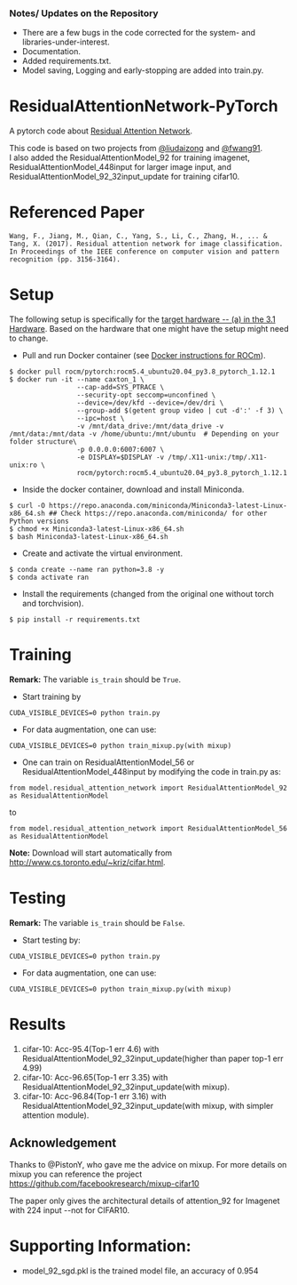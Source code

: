 ### Notes/ Updates on the Repository
- There are a few bugs in the code corrected for the system- and libraries-under-interest.
- Documentation.
- Added requirements.txt.
- Model saving, Logging and early-stopping are added into train.py.

# ResidualAttentionNetwork-PyTorch
A pytorch code about [Residual Attention Network](https://openaccess.thecvf.com/content_cvpr_2017/papers/Wang_Residual_Attention_Network_CVPR_2017_paper.pdf).    

This code is based on two  projects from [@liudaizong](https://github.com/liudaizong/Residual-Attention-Network) and [@fwang91](https://github.com/fwang91/residual-attention-network/blob/master/imagenet_model/Attention-92-deploy.prototxt).  
I also added the ResidualAttentionModel_92 for training imagenet, ResidualAttentionModel_448input for larger image input, and ResidualAttentionModel_92_32input_update for training cifar10.  

# Referenced Paper
```
Wang, F., Jiang, M., Qian, C., Yang, S., Li, C., Zhang, H., ... & Tang, X. (2017). Residual attention network for image classification. In Proceedings of the IEEE conference on computer vision and pattern recognition (pp. 3156-3164).
```

# Setup 
The following setup is specifically for the [target hardware -- (a) in the 3.1 Hardware](https://github.com/bankh/GPU_Compute#31-hardware). Based on the hardware that one might have the setup might need to change.  

- Pull and run Docker container (see [Docker instructions for ROCm](https://github.com/bankh/GPU_Compute/blob/main/Docker_images/AMD/readMe.md)).  
```
$ docker pull rocm/pytorch:rocm5.4_ubuntu20.04_py3.8_pytorch_1.12.1
$ docker run -it --name caxton_1 \
                 --cap-add=SYS_PTRACE \
                 --security-opt seccomp=unconfined \
                 --device=/dev/kfd --device=/dev/dri \
                 --group-add $(getent group video | cut -d':' -f 3) \
                 --ipc=host \
                 -v /mnt/data_drive:/mnt/data_drive -v /mnt/data:/mnt/data -v /home/ubuntu:/mnt/ubuntu  # Depending on your folder structure\
                 -p 0.0.0.0:6007:6007 \
                 -e DISPLAY=$DISPLAY -v /tmp/.X11-unix:/tmp/.X11-unix:ro \
                 rocm/pytorch:rocm5.4_ubuntu20.04_py3.8_pytorch_1.12.1
```

- Inside the docker container, download and install Miniconda.  
```
$ curl -O https://repo.anaconda.com/miniconda/Miniconda3-latest-Linux-x86_64.sh ## Check https://repo.anaconda.com/miniconda/ for other Python versions
$ chmod +x Miniconda3-latest-Linux-x86_64.sh
$ bash Miniconda3-latest-Linux-x86_64.sh
```

- Create and activate the virtual environment.  
```
$ conda create --name ran python=3.8 -y
$ conda activate ran
```

- Install the requirements (changed from the original one without torch and torchvision).  

```
$ pip install -r requirements.txt
```


# Training

__Remark:__  The variable `is_train` should be `True`.   
- Start training by  
```
CUDA_VISIBLE_DEVICES=0 python train.py
```
- For data augmentation, one can use:  
```
CUDA_VISIBLE_DEVICES=0 python train_mixup.py(with mixup) 
```

- One can train on ResidualAttentionModel_56 or ResidualAttentionModel_448input by modifying the code in train.py as:  
```
from model.residual_attention_network import ResidualAttentionModel_92 as ResidualAttentionModel
```
to  
```
from model.residual_attention_network import ResidualAttentionModel_56 as ResidualAttentionModel
```
__Note:__ Download will start automatically from http://www.cs.toronto.edu/~kriz/cifar.html.

# Testing

__Remark:__ The variable `is_train` should be `False`.
- Start testing by:  
```
CUDA_VISIBLE_DEVICES=0 python train.py
```
- For data augmentation, one can use:
```
CUDA_VISIBLE_DEVICES=0 python train_mixup.py(with mixup) 
```
# Results
1. cifar-10: Acc-95.4(Top-1 err 4.6) with ResidualAttentionModel_92_32input_update(higher than paper top-1 err 4.99)
2. cifar-10: Acc-96.65(Top-1 err 3.35) with ResidualAttentionModel_92_32input_update(with mixup).
3. cifar-10: Acc-96.84(Top-1 err 3.16) with ResidualAttentionModel_92_32input_update(with mixup, with simpler attention module).

## Acknowledgement 
Thanks to @PistonY, who gave me the advice on mixup.
For more details on mixup you can reference the project https://github.com/facebookresearch/mixup-cifar10

The paper only gives the architectural details of attention_92 for Imagenet with 224 input --not for CIFAR10. 

# Supporting Information:
- model_92_sgd.pkl is the trained model file, an accuracy of 0.954
